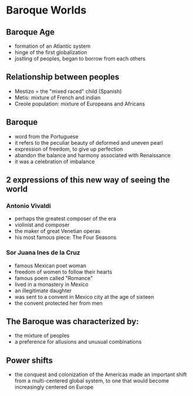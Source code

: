 # Baroque Worlds

## Baroque Age
* formation of an Atlantic system
* hinge of the first globalization
* jostling of peoples, began to borrow from each others

## Relationship between peoples
* Mestizo = the "mixed raced" child (Spanish)
* Metis: mixture of French and indian
* Creole population: mixture of Europeans and Africans

## Baroque
* word from the Portuguese
* it refers to the peculiar beauty of deformed and uneven pearl
* expression of freedom, to give up perfection
* abandon the balance and harmony associated with Renaissance
* it was a celebration of imbalance

## 2 expressions of this new way of seeing the world
### Antonio Vivaldi
* perhaps the greatest composer of the era
* violinist and composer
* the maker of great Venetian operas
* his most famous piece: The Four Seasons

### Sor Juana Ines de la Cruz
* famous Mexican poet woman
* freedom of women to follow their hearts
* famous poem called "Romance"
* lived in a monastery in Mexico
* an illegitimate daughter
* was sent to a convent in Mexico city at
the age of sixteen
* the convent protected her from men


## The Baroque was characterized by:
* the mixture of peoples
* a preference for allusions and unusual combinations

## Power shifts
* the conquest and colonization of the Americas made an important shift from a multi-centered global system, to one that would become increasingly centered on Europe